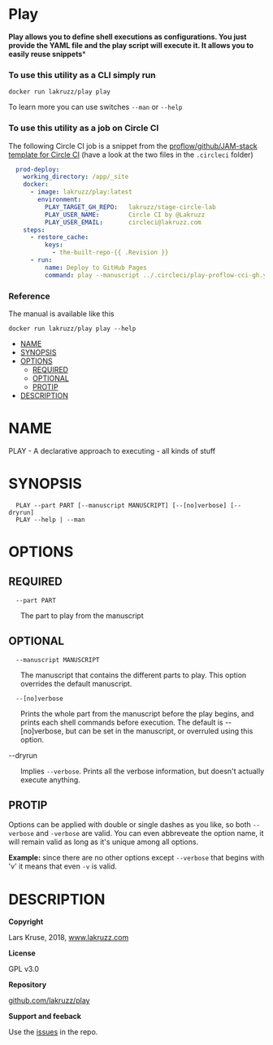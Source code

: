 # Play

**Play allows you to define shell executions as configurations. You just provide the YAML file and the play script will execute it. It allows you to easily reuse snippets***

### To use this utility as a CLI simply run

```shell
docker run lakruzz/play play
```

To learn more you can use switches `--man` or `--help`

### To use this utility as a job on Circle CI

The following Circle CI job is a snippet from the [proflow/github/JAM-stack template for Circle CI](https://github.com/prolike/circleci-templates/tree/master/proflow/github/jam) (have a look at the two files in the `.circleci` folder)

```yaml
  prod-deploy:
    working_directory: /app/_site
    docker:
      - image: lakruzz/play:latest
        environment:
          PLAY_TARGET_GH_REPO:   lakruzz/stage-circle-lab
          PLAY_USER_NAME:        Circle CI by @Lakruzz
          PLAY_USER_EMAIL:       circleci@lakruzz.com
    steps:
      - restore_cache:
          keys:
            - the-built-repo-{{ .Revision }}
      - run:
          name: Deploy to GitHub Pages
          command: play --manuscript ../.circleci/play-proflow-cci-gh.yml --part ghpages_deploy
```

### Reference

The manual is available like this
```shell
docker run lakruzz/play play --help
```

<ul id="index">
  <li><a href="#NAME">NAME</a></li>
  <li><a href="#SYNOPSIS">SYNOPSIS</a></li>
  <li><a href="#OPTIONS">OPTIONS</a>
    <ul>
      <li><a href="#REQUIRED">REQUIRED</a></li>
      <li><a href="#OPTIONAL">OPTIONAL</a></li>
      <li><a href="#PROTIP">PROTIP</a></li>
    </ul>
  </li>
  <li><a href="#DESCRIPTION">DESCRIPTION</a></li>
</ul>

<h1 id="NAME">NAME</h1>

<p>PLAY - A declarative approach to executing - all kinds of stuff</p>

<h1 id="SYNOPSIS">SYNOPSIS</h1>

<pre><code>  PLAY --part PART [--manuscript MANUSCRIPT] [--[no]verbose] [--dryrun]
  PLAY --help | --man</code></pre>

<h1 id="OPTIONS">OPTIONS</h1>

<h2 id="REQUIRED">REQUIRED</h2>

<pre><code>  --part PART</code></pre>

<ul>

<p>The part to play from the manuscript</p>

</ul>

<h2 id="OPTIONAL">OPTIONAL</h2>

<pre><code>  --manuscript MANUSCRIPT</code></pre>

<ul>

<p>The manuscript that contains the different parts to play. This option overrides the default manuscript.</p>

</ul>

<pre><code>  --[no]verbose</code></pre>

<ul>

<p>Prints the whole part from the manuscript before the play begins, and prints each shell commands before execution. The default is --[no]verbose, but can be set in the manuscript, or overruled using this option.</p>

</ul>

<p>--dryrun</p>

<ul>

<p>Implies <code>--verbose</code>. Prints all the verbose information, but doesn&#39;t actually execute anything.</p>

</ul>

<h2 id="PROTIP">PROTIP</h2>

<p>Options can be applied with double or single dashes as you like, so both <code>--verbose</code> and <code>-verbose</code> are valid. You can even abbreveate the option name, it will remain valid as long as it&#39;s unique among all options.</p>

<p><b>Example:</b> since there are no other options except <code>--verbose</code> that begins with &#39;v&#39; it means that even <code>-v</code> is valid.</p>

<h1 id="DESCRIPTION">DESCRIPTION</h1>

<p><b>Copyright</b></p>

<p>Lars Kruse, 2018, <a href="http://www.lakruzz.com">www.lakruzz.com</a></p>

<p><b>License</b></p>

<p>GPL v3.0</p>

<p><b>Repository</b></p>

<p><a href="http://github.com/lakruzz/perls">github.com/lakruzz/play</a></p>

<p><b>Support and feeback</b></p>

<p>Use the <a href="http://github.com/lakruzz/play/issues">issues</a> in the repo.</p>
